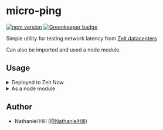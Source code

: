 # micro-ping

[![npm version](https://badge.fury.io/js/micro-ping.svg)](https://badge.fury.io/js/micro-ping)
[![Greenkeeper badge](https://badges.greenkeeper.io/NathanielHill/micro-ping.svg)](https://greenkeeper.io/)

Simple utility for testing network latency from [Zeit
datacenters](https://zeit.co/docs/features/scaling#data-centers)

Can also be imported and used a node module.

## Usage
<details>
<summary>Deployed to Zeit Now</summary>

If you haven't installed `now` already, start by following [these instructions](https://zeit.co/docs/getting-started/installation)

To deploy the service use the following command:

```
now NathanielHill/micro-ping
```

A unique deployment URL will be returned (and copied to the clipboard), now make sure to [scale](https://zeit.co/docs/getting-started/scaling) your deployment to the datacenter you want to test from.

For example, let's test from `bru1`:

```
now scale <deployment-url> all 0 0
now scale <deployment-url> bru1 0 1
```

You may also want to create an alias:

```
now alias <unique-deployment-url> ping.<your-domain.com>
```

Now, test away:

```
$ curl "<deployment-url>/?host=example.com&n=100"
{"host":"example.com","n":"100","avg":"75.550","stddev":"0.317"}
```

</details>

<details>
<summary>As a node module</summary>

Can also be used as a node module in your own project.

To install:

```
yarn add micro-ping
```
or
```
npm install --save micro-ping
```

The default export takes an optional config object and runs the microservice. Usage will look something like this:

```
const microPing = require('micro-ping')

microPing({ port: 80, log = true, n = 10 })
```

</details>

## Author

- Nathaniel Hill ([@NathanielHill](https://github.com/NathanielHill))
